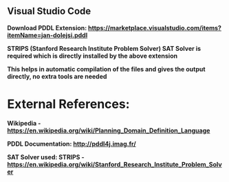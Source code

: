 ## Visual Studio Code
**Download PDDL Extension: https://marketplace.visualstudio.com/items?itemName=jan-dolejsi.pddl**

**STRIPS (Stanford Research Institute Problem Solver) SAT Solver is required which is directly installed by the above extension**

**This helps in automatic compilation of the files and gives the output directly, no extra tools are needed**

# External References:

**Wikipedia - https://en.wikipedia.org/wiki/Planning_Domain_Definition_Language**

**PDDL Documentation: http://pddl4j.imag.fr/**

**SAT Solver used: STRIPS - https://en.wikipedia.org/wiki/Stanford_Research_Institute_Problem_Solver**
